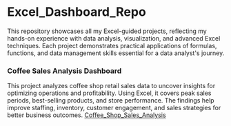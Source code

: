 # Excel_Dashboard_Repo
This repository showcases all my Excel-guided projects, reflecting my hands-on experience with data analysis, visualization, and advanced Excel techniques. Each project demonstrates practical applications of formulas, functions, and data management skills essential for a data analyst's journey.

### Coffee Sales Analysis Dashboard
This project analyzes coffee shop retail sales data to uncover insights for optimizing operations and profitability. Using Excel, it covers peak sales periods, best-selling products, and store performance. The findings help improve staffing, inventory, customer engagement, and sales strategies for better business outcomes.
<a href = "https://github.com/Sahil302002/Coffee-Sales-Analysis">Coffee_Shop_Sales_Analysis</a>

